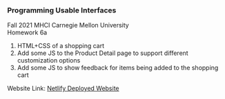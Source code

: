 ### Programming Usable Interfaces <br>
Fall 2021 MHCI Carnegie Mellon University <br>
Homework 6a

1. HTML+CSS of a shopping cart
2. Add some JS to the Product Detail page to support different customization options
3. Add some JS to show feedback for items being added to the shopping cart

Website Link: <a href="https://taeyoung-fluff-puff.netlify.app/index.html"> Netlify Deployed Website </a>
